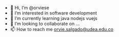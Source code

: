 - 👋 Hi, I’m @orviese
- 👀 I’m interested in software development
- 🌱 I’m currently learning java nodejs vuejs
- 💞️ I’m looking to collaborate on ...
- 📫 How to reach me orvie.salgado@udea.edu.co

<!---
orviese/orviese is a ✨ special ✨ repository because its `README.md` (this file) appears on your GitHub profile.
You can click the Preview link to take a look at your changes.
--->
